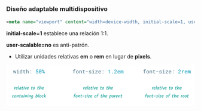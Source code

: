 ### Diseño adaptable multidispositivo

```xml
<meta name="viewport" content="width=device-width, initial-scale=1, user-scalable=no"> 
```

__initial-scale=1__ establece una relación 1:1.

__user-scalable=no__ es anti-patrón.


* Utilizar unidades relativas __em__ o __rem__ en lugar de __pixels__.

![Unidades relativas](media/relativo.png) <!-- .element: style="height: 120px;" --> 

